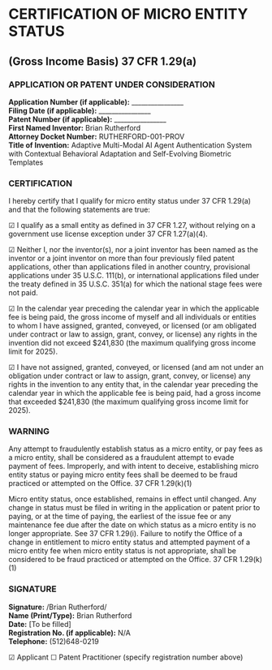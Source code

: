 # CERTIFICATION OF MICRO ENTITY STATUS
## (Gross Income Basis) 37 CFR 1.29(a)

### APPLICATION OR PATENT UNDER CONSIDERATION

**Application Number (if applicable):** ________________  
**Filing Date (if applicable):** ________________  
**Patent Number (if applicable):** ________________  
**First Named Inventor:** Brian Rutherford  
**Attorney Docket Number:** RUTHERFORD-001-PROV  
**Title of Invention:** Adaptive Multi-Modal AI Agent Authentication System with Contextual Behavioral Adaptation and Self-Evolving Biometric Templates  

### CERTIFICATION

I hereby certify that I qualify for micro entity status under 37 CFR 1.29(a) and that the following statements are true:

☑ I qualify as a small entity as defined in 37 CFR 1.27, without relying on a government use license exception under 37 CFR 1.27(a)(4).

☑ Neither I, nor the inventor(s), nor a joint inventor has been named as the inventor or a joint inventor on more than four previously filed patent applications, other than applications filed in another country, provisional applications under 35 U.S.C. 111(b), or international applications filed under the treaty defined in 35 U.S.C. 351(a) for which the national stage fees were not paid.

☑ In the calendar year preceding the calendar year in which the applicable fee is being paid, the gross income of myself and all individuals or entities to whom I have assigned, granted, conveyed, or licensed (or am obligated under contract or law to assign, grant, convey, or license) any rights in the invention did not exceed $241,830 (the maximum qualifying gross income limit for 2025).

☑ I have not assigned, granted, conveyed, or licensed (and am not under an obligation under contract or law to assign, grant, convey, or license) any rights in the invention to any entity that, in the calendar year preceding the calendar year in which the applicable fee is being paid, had a gross income that exceeded $241,830 (the maximum qualifying gross income limit for 2025).

### WARNING

Any attempt to fraudulently establish status as a micro entity, or pay fees as a micro entity, shall be considered as a fraudulent attempt to evade payment of fees. Improperly, and with intent to deceive, establishing micro entity status or paying micro entity fees shall be deemed to be fraud practiced or attempted on the Office. 37 CFR 1.29(k)(1)

Micro entity status, once established, remains in effect until changed. Any change in status must be filed in writing in the application or patent prior to paying, or at the time of paying, the earliest of the issue fee or any maintenance fee due after the date on which status as a micro entity is no longer appropriate. See 37 CFR 1.29(i). Failure to notify the Office of a change in entitlement to micro entity status and attempted payment of a micro entity fee when micro entity status is not appropriate, shall be considered to be fraud practiced or attempted on the Office. 37 CFR 1.29(k)(1)

### SIGNATURE

**Signature:** /Brian Rutherford/  
**Name (Print/Type):** Brian Rutherford  
**Date:** [To be filled]  
**Registration No. (if applicable):** N/A  
**Telephone:** (512)648-0219  

☑ Applicant ☐ Patent Practitioner (specify registration number above)